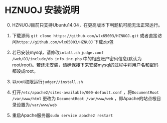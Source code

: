 # HZNUOJ 安装说明 

0. HZNUOJ目前只支持Ubuntu14.04，在更高版本下判题机可能无法正常运行。

1. 下载源码
   `git clone https://github.com/wlx65003/HZNUOJ.git`
   或者直接访问`https://github.com/wlx65003/HZNUOJ` 下载zip包

2. 若已安装mysql，请修改`intall.sh` `judge.conf` `/web/OJ/include/db_info.inc.php` 中的相应账户密码信息(默认为root/root)。若还未安装，请确保接下来安装mysql的过程中将用户名和密码都设成root。

3. 以root权限运行`judger//install.sh`

4. 打开`/etc/apache2/sites-available/000-default.conf` ，将`DocumentRoot /var/www/html` 更改为 `DocumentRoot /var/www/web` ，即Apache的站点根目录设置为`/var/www/web` 

5. 重启Apache服务器`sudo service apache2 restart`

